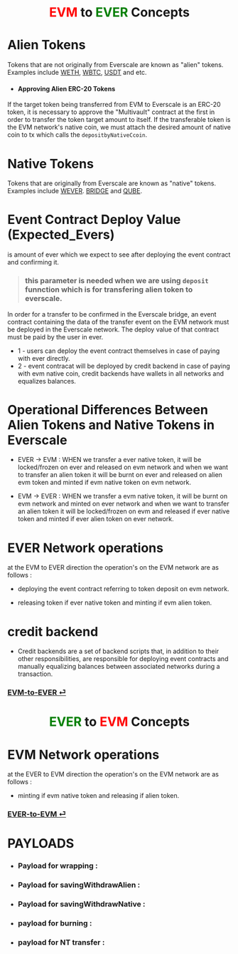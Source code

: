 # <center> <span style="color:red"> EVM </span> to <span style="color:green"> EVER </span> Concepts</center>

# Alien Tokens

Tokens that are not originally from Everscale are known as "alien" tokens. Examples include [WETH](./addresses.md#weth), [WBTC](./addresses.md#wbtc), [USDT](./addresses.md#usdt) and etc.

- #### Approving Alien ERC-20 Tokens

If the target token being transferred from EVM to Everscale is an ERC-20 token, it is necessary to approve the "Multivault" contract at the first in order to transfer the token target amount to itself. If the transferable token is the EVM network's native coin, we must attach the desired amount of native coin to tx which calls the `depositbyNativeCcoin`.

# Native Tokens

Tokens that are originally from Everscale are known as "native" tokens. Examples include [WEVER](./addresses.md#wever). [BRIDGE](./addresses.md#bridge) and [QUBE](./addresses.md#qube).

# Event Contract Deploy Value (Expected_Evers)

is amount of ever which we expect to see after deploying the event contract and confirming it.

> ### this parameter is needed when we are using `deposit` funnction which is for transfering alien token to everscale.

In order for a transfer to be confirmed in the Everscale bridge, an event contract containing the data of the transfer event on the EVM network must be deployed in the Everscale network. The deploy value of that contract must be paid by the user in ever.

- 1 - users can deploy the event contract themselves in case of paying with ever directly.
- 2 - event contracat will be deployed by credit backend in case of paying with evm native coin, credit backends have wallets in all networks and equalizes balances.

# Operational Differences Between Alien Tokens and Native Tokens in Everscale

- EVER -> EVM : WHEN we transfer a ever native token, it will be locked/frozen on ever and released on evm network and when we want to transfer an alien token it will be burnt on ever and released on alien evm token and minted if evm native token on evm network.

- EVM -> EVER : WHEN we transfer a evm native token, it will be burnt on evm network and minted on ever network and when we want to transfer an alien token it will be locked/frozen on evm and released if ever native token and minted if ever alien token on ever network.

# EVER Network operations

at the EVM to EVER direction the operation's on the EVM network are as follows :

- deploying the event contract referring to token deposit on evm network.

- releasing token if ever native token and minting if evm alien token.

# credit backend

- Credit backends are a set of backend scripts that, in addition to their other responsibilities, are responsible for deploying event contracts and manually equalizing balances between associated networks during a transaction.

### [EVM-to-EVER ⏎](./EVM-to-EVER.md)

# <center> <span style="color:green"> EVER </span> to <span style="color:red"> EVM </span> Concepts</center>

# EVM Network operations

at the EVER to EVM direction the operation's on the EVM network are as follows :

- minting if evm native token and releasing if alien token.

### [EVER-to-EVM ⏎](./EVER-to-EVM.md)

# PAYLOADS

- ### Payload for wrapping :
- ### Payload for savingWithdrawAlien :
- ### Payload for savingWithdrawNative :
- ### payload for burning :
- ### payload for NT transfer :

